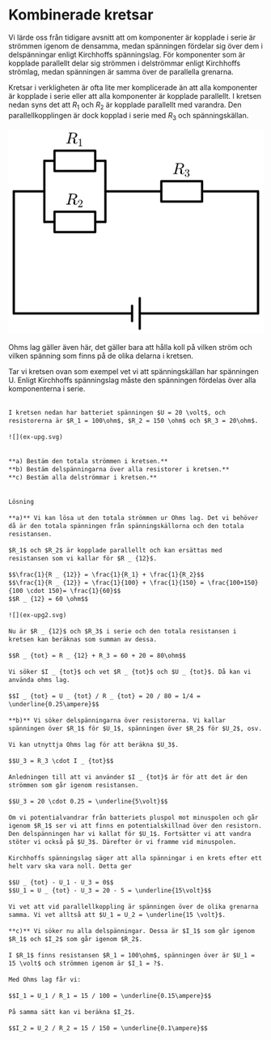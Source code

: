 # Kombinerade kretsar
Vi lärde oss från tidigare avsnitt att om komponenter är kopplade i serie är strömmen igenom de densamma, medan spänningen fördelar sig över dem i delspänningar enligt Kirchhoffs spänningslag. För komponenter som är kopplade parallellt delar sig strömmen i delströmmar enligt Kirchhoffs strömlag, medan spänningen är samma över de parallella grenarna.

Kretsar i verkligheten är ofta lite mer komplicerade än att alla komponenter är kopplade i serie eller att alla komponenter är kopplade parallellt. I kretsen nedan syns det att $R_1$ och $R_2$ är kopplade parallellt med varandra. Den parallellkopplingen är dock kopplad i serie med $R_3$ och spänningskällan.

![](kom-krets.svg)

Ohms lag gäller även här, det gäller bara att hålla koll på vilken ström och vilken spänning som finns på de olika delarna i kretsen.

Tar vi kretsen ovan som exempel vet vi att spänningskällan har spänningen U. Enligt Kirchhoffs spänningslag måste den spänningen fördelas över alla komponenterna i serie. 

```admonish example title="Exempel: Kombinerad krets"

I kretsen nedan har batteriet spänningen $U = 20 \volt$, och resistorerna är $R_1 = 100\ohm$, $R_2 = 150 \ohm$ och $R_3 = 20\ohm$. 

![](ex-upg.svg)


**a) Bestäm den totala strömmen i kretsen.**  
**b) Bestäm delspänningarna över alla resistorer i kretsen.**  
**c) Bestäm alla delströmmar i kretsen.**


Lösning

**a)** Vi kan lösa ut den totala strömmen ur Ohms lag. Det vi behöver då är den totala spänningen från spänningskällorna och den totala resistansen. 

$R_1$ och $R_2$ är kopplade parallellt och kan ersättas med resistansen som vi kallar för $R _ {12}$. 

$$\frac{1}{R _ {12}} = \frac{1}{R_1} + \frac{1}{R_2}$$
$$\frac{1}{R _ {12}} = \frac{1}{100} + \frac{1}{150} = \frac{100+150}{100 \cdot 150}= \frac{1}{60}$$
$$R _ {12} = 60 \ohm$$

![](ex-upg2.svg)

Nu är $R _ {12}$ och $R_3$ i serie och den totala resistansen i kretsen kan beräknas som summan av dessa. 

$$R _ {tot} = R _ {12} + R_3 = 60 + 20 = 80\ohm$$

Vi söker $I _ {tot}$ och vet $R _ {tot}$ och $U _ {tot}$. Då kan vi använda ohms lag.

$$I _ {tot} = U _ {tot} / R _ {tot} = 20 / 80 = 1/4 = \underline{0.25\ampere}$$ 

**b)** Vi söker delspänningarna över resistorerna. Vi kallar spänningen över $R_1$ för $U_1$, spänningen över $R_2$ för $U_2$, osv.

Vi kan utnyttja Ohms lag för att beräkna $U_3$.

$$U_3 = R_3 \cdot I _ {tot}$$

Anledningen till att vi använder $I _ {tot}$ är för att det är den strömmen som går igenom resistansen. 

$$U_3 = 20 \cdot 0.25 = \underline{5\volt}$$

Om vi potentialvandrar från batteriets pluspol mot minuspolen och går igenom $R_1$ ser vi att finns en potentialskillnad över den resistorn. Den delspänningen har vi kallat för $U_1$. Fortsätter vi att vandra stöter vi också på $U_3$. Därefter ör vi framme vid minuspolen.

Kirchhoffs spänningslag säger att alla spänningar i en krets efter ett helt varv ska vara noll. Detta ger

$$U _ {tot} - U_1 - U_3 = 0$$
$$U_1 = U _ {tot} - U_3 = 20 - 5 = \underline{15\volt}$$

Vi vet att vid parallellkoppling är spänningen över de olika grenarna samma. Vi vet alltså att $U_1 = U_2 = \underline{15 \volt}$.

**c)** Vi söker nu alla delspänningar. Dessa är $I_1$ som går igenom $R_1$ och $I_2$ som går igenom $R_2$.

I $R_1$ finns resistansen $R_1 = 100\ohm$, spänningen över är $U_1 = 15 \volt$ och strömmen igenom är $I_1 = ?$.

Med Ohms lag får vi:

$$I_1 = U_1 / R_1 = 15 / 100 = \underline{0.15\ampere}$$

På samma sätt kan vi beräkna $I_2$.

$$I_2 = U_2 / R_2 = 15 / 150 = \underline{0.1\ampere}$$

```